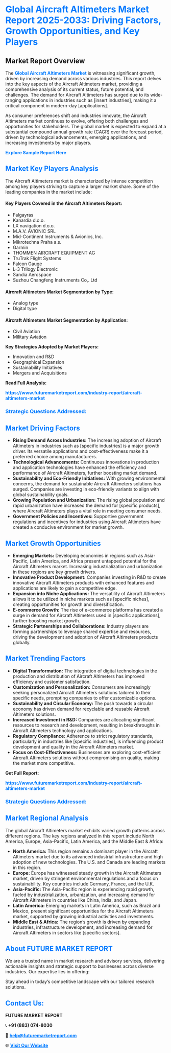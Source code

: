 <h1 style="color: #007BFF;">Global Aircraft Altimeters Market Report 2025-2033: Driving Factors, Growth Opportunities, and Key Players</h1>

<section id="overview">
<h2>Market Report Overview</h2>
<p>The <a href="https://www.futuremarketreport.com/industry-report/aircraft-altimeters-market" style="color: #007BFF; text-decoration: none;"><strong>Global Aircraft Altimeters Market</strong></a> is witnessing significant growth, driven by increasing demand across various industries. This report delves into the key aspects of the Aircraft Altimeters market, providing a comprehensive analysis of its current status, future potential, and challenges. The demand for Aircraft Altimeters has surged due to its wide-ranging applications in industries such as [insert industries], making it a critical component in modern-day [applications].</p>
<p>As consumer preferences shift and industries innovate, the Aircraft Altimeters market continues to evolve, offering both challenges and opportunities for stakeholders. The global market is expected to expand at a substantial compound annual growth rate (CAGR) over the forecast period, driven by technological advancements, emerging applications, and increasing investments by major players.</p>
</section>

<section id="overview">
<p><a href="https://www.futuremarketreport.com/request-sample/reportId=108686" style="color: #007BFF; text-decoration: none;"><strong>Explore Sample Report Here</strong></a></p>
</section>

<section id="key-players">
<h2 style="color: #007BFF;">Market Key Players Analysis</h2>
<p>The Aircraft Altimeters market is characterized by intense competition among key players striving to capture a larger market share. Some of the leading companies in the market include:</p>
<h4>Key Players Covered in the Aircraft Altimeters Report:</h4>
<ul><li>Falgayras</li><li>Kanardia d.o.o.</li><li>LX navigation d.o.o.</li><li>M.A.V. AVIONIC SRL</li><li>Mid-Continent Instruments &amp; Avionics, Inc.</li><li>Mikrotechna Praha a.s.</li><li>Garmin</li><li>THOMMEN AIRCRAFT EQUIPMENT AG</li><li>TruTrak Flight Systems</li><li>Falcon Gauge</li><li>L-3 Trilogy Electronic</li><li>Sandia Aerospace</li><li>Suzhou Changfeng Instruments Co,. Ltd</li></ul>
<h4>Aircraft Altimeters Market Segmentation by Type:</h4>
<ul><li>Analog type</li><li>Digital type</li></ul>

<h4>Aircraft Altimeters Market Segmentation by Application:</h4>
<ul><li>Civil Aviation</li><li>Military Aviation</li></ul>
<p><strong>Key Strategies Adopted by Market Players:</strong></p>
<ul>
<li>Innovation and R&D</li>
<li>Geographical Expansion</li>
<li>Sustainability Initiatives</li>
<li>Mergers and Acquisitions</li>
</ul>
</section>

<section>
<p><strong>Read Full Analysis: </strong></p><a href="https://www.futuremarketreport.com/industry-report/aircraft-altimeters-market" style="color: #007BFF; text-decoration: none;"><strong>https://www.futuremarketreport.com/industry-report/aircraft-altimeters-market</strong></a>
<h3 style="color: #007BFF;">Strategic Questions Addressed:</h3>
</section>

<section id="driving-factors">
<h2 style="color: #007BFF;">Market Driving Factors</h2>
<ul>
<li><strong>Rising Demand Across Industries:</strong> The increasing adoption of Aircraft Altimeters in industries such as [specific industries] is a major growth driver. Its versatile applications and cost-effectiveness make it a preferred choice among manufacturers.</li>
<li><strong>Technological Advancements:</strong> Continuous innovations in production and application technologies have enhanced the efficiency and performance of Aircraft Altimeters, further boosting market demand.</li>
<li><strong>Sustainability and Eco-Friendly Initiatives:</strong> With growing environmental concerns, the demand for sustainable Aircraft Altimeters solutions has surged. Companies are investing in eco-friendly variants to align with global sustainability goals.</li>
<li><strong>Growing Population and Urbanization:</strong> The rising global population and rapid urbanization have increased the demand for [specific products], where Aircraft Altimeters plays a vital role in meeting consumer needs.</li>
<li><strong>Government Policies and Incentives:</strong> Supportive government regulations and incentives for industries using Aircraft Altimeters have created a conducive environment for market growth.</li>
</ul>
</section>

<section id="growth-opportunities">
<h2 style="color: #007BFF;">Market Growth Opportunities</h2>
<ul>
<li><strong>Emerging Markets:</strong> Developing economies in regions such as Asia-Pacific, Latin America, and Africa present untapped potential for the Aircraft Altimeters market. Increasing industrialization and urbanization in these regions are key growth drivers.</li>
<li><strong>Innovative Product Development:</strong> Companies investing in R&D to create innovative Aircraft Altimeters products with enhanced features and applications are likely to gain a competitive edge.</li>
<li><strong>Expansion into Niche Applications:</strong> The versatility of Aircraft Altimeters allows it to be utilized in niche markets such as [specific niches], creating opportunities for growth and diversification.</li>
<li><strong>E-commerce Growth:</strong> The rise of e-commerce platforms has created a surge in demand for Aircraft Altimeters used in [specific applications], further boosting market growth.</li>
<li><strong>Strategic Partnerships and Collaborations:</strong> Industry players are forming partnerships to leverage shared expertise and resources, driving the development and adoption of Aircraft Altimeters products globally.</li>
</ul>
</section>

<section id="trending-factors">
<h2 style="color: #007BFF;">Market Trending Factors</h2>
<ul>
<li><strong>Digital Transformation:</strong> The integration of digital technologies in the production and distribution of Aircraft Altimeters has improved efficiency and customer satisfaction.</li>
<li><strong>Customization and Personalization:</strong> Consumers are increasingly seeking personalized Aircraft Altimeters solutions tailored to their specific needs, prompting companies to offer customizable options.</li>
<li><strong>Sustainability and Circular Economy:</strong> The push towards a circular economy has driven demand for recyclable and reusable Aircraft Altimeters solutions.</li>
<li><strong>Increased Investment in R&D:</strong> Companies are allocating significant resources to research and development, resulting in breakthroughs in Aircraft Altimeters technology and applications.</li>
<li><strong>Regulatory Compliance:</strong> Adherence to strict regulatory standards, particularly in industries like [specific industries], is influencing product development and quality in the Aircraft Altimeters market.</li>
<li><strong>Focus on Cost-Effectiveness:</strong> Businesses are exploring cost-efficient Aircraft Altimeters solutions without compromising on quality, making the market more competitive.</li>
</ul>
</section>

<section>
<p><strong>Get Full Report: </strong></p><a href="https://www.futuremarketreport.com/industry-report/aircraft-altimeters-market" style="color: #007BFF; text-decoration: none;"><strong>https://www.futuremarketreport.com/industry-report/aircraft-altimeters-market</strong></a>
<h3 style="color: #007BFF;">Strategic Questions Addressed:</h3>
</section>


<section id="regional-analysis">
<h2 style="color: #007BFF;">Market Regional Analysis</h2>
<p>The global Aircraft Altimeters market exhibits varied growth patterns across different regions. The key regions analyzed in this report include North America, Europe, Asia-Pacific, Latin America, and the Middle East & Africa:</p>
<ul>
<li><strong>North America:</strong> This region remains a dominant player in the Aircraft Altimeters market due to its advanced industrial infrastructure and high adoption of new technologies. The U.S. and Canada are leading markets in this region.</li>
<li><strong>Europe:</strong> Europe has witnessed steady growth in the Aircraft Altimeters market, driven by stringent environmental regulations and a focus on sustainability. Key countries include Germany, France, and the U.K.</li>
<li><strong>Asia-Pacific:</strong> The Asia-Pacific region is experiencing rapid growth, fueled by industrialization, urbanization, and increasing demand for Aircraft Altimeters in countries like China, India, and Japan.</li>
<li><strong>Latin America:</strong> Emerging markets in Latin America, such as Brazil and Mexico, present significant opportunities for the Aircraft Altimeters market, supported by growing industrial activities and investments.</li>
<li><strong>Middle East & Africa:</strong> The region’s growth is driven by expanding industries, infrastructure development, and increasing demand for Aircraft Altimeters in sectors like [specific sectors].</li>
</ul>
</section>

<footer>
<h2 style="color: #007BFF;">About FUTURE MARKET REPORT</h2>
<p>We are a trusted name in market research and advisory services, delivering actionable insights and strategic support to businesses across diverse industries. Our expertise lies in offering:</p>

<p>Stay ahead in today’s competitive landscape with our tailored research solutions.</p>

<h2 style="color: #007BFF;">Contact Us:</h2>
<p><strong>FUTURE MARKET REPORT</strong></p>
<p>📞 <strong>+91 (883) 074-8030</strong></p>
<p>📧 <strong><a href="mailto:help@futuremarketreport.com" style="color: #007BFF;">help@futuremarketreport.com</a></strong></p>
<p>🌐 <strong><a href="https://www.futuremarketreport.com/" style="color: #007BFF;">Visit Our Website</a></strong></p>
</footer>